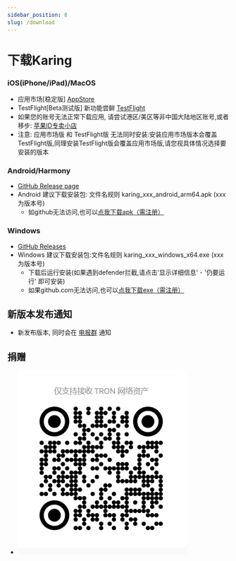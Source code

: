 ```yaml
---
sidebar_position: 8
slug: /download
---
```


# 下载Karing

### iOS(iPhone/iPad)/MacOS
- 应用市场[稳定版] [AppStore](https://apps.apple.com/us/app/karing/id6472431552)
- TestFlight[Beta测试版]  新功能尝鲜 [TestFlight](https://testflight.apple.com/join/RLU59OsJ)
- 如果您的账号无法正常下载应用, 请尝试港区/美区等非中国大陆地区账号,或者移步:  [苹果ID专卖小店](https://outpost.karing.app/isp?r_c=xda)
- 注意: 应用市场版 和 TestFlight版 无法同时安装:安装应用市场版本会覆盖TestFlight版,同理安装TestFlight版会覆盖应用市场版,请您视具体情况选择要安装的版本

### Android/Harmony
- [GitHub Release page](https://github.com/KaringX/karing/releases/latest)
- Android 建议下载安装包: 文件名规则 karing_xxx_android_arm64.apk (xxx为版本号)
  - 如github无法访问,也可以[点我下载apk（需注册）](https://xn--9kq147c4p2a.com/user/clients/karing_android_arm64.apk)

### Windows
- [GitHub Releases](https://github.com/KaringX/karing/releases/latest)
- Windows 建议下载安装包:文件名规则 karing_xxx_windows_x64.exe (xxx为版本号)
  - 下载后运行安装(如果遇到defender拦截,请点击'显示详细信息' - '仍要运行' 即可安装)
  - 如果github.com无法访问,也可以[点我下载exe（需注册）](https://xn--9kq147c4p2a.com/user/clients/karing_windows_x64.exe)

## 新版本发布通知
- 新发布版本, 同时会在 [电报群](https://t.me/KaringApp) 通知

## 捐赠
- ![donate](/static/img/donate-usdt.jpg)


